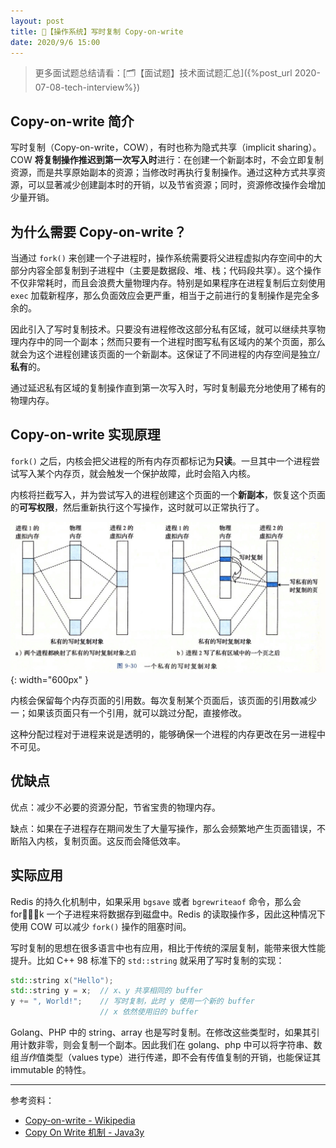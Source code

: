 ```yaml
---
layout: post
title: 📔【操作系统】写时复制 Copy-on-write
date: 2020/9/6 15:00
---
```


> 更多面试题总结请看：[🗂【面试题】技术面试题汇总]({%post_url 2020-07-08-tech-interview%})

## Copy-on-write 简介
写时复制（Copy-on-write，COW），有时也称为隐式共享（implicit sharing）。COW **将复制操作推迟到第一次写入时**进行：在创建一个新副本时，不会立即复制资源，而是共享原始副本的资源；当修改时再执行复制操作。通过这种方式共享资源，可以显著减少创建副本时的开销，以及节省资源；同时，资源修改操作会增加少量开销。

## 为什么需要 Copy-on-write？
当通过 `fork()` 来创建一个子进程时，操作系统需要将父进程虚拟内存空间中的大部分内容全部复制到子进程中（主要是数据段、堆、栈；代码段共享）。这个操作不仅非常耗时，而且会浪费大量物理内存。特别是如果程序在进程复制后立刻使用 `exec` 加载新程序，那么负面效应会更严重，相当于之前进行的复制操作是完全多余的。

因此引入了写时复制技术。只要没有进程修改这部分私有区域，就可以继续共享物理内存中的同一个副本；然而只要有一个进程时图写私有区域内的某个页面，那么就会为这个进程创建该页面的一个新副本。这保证了不同进程的内存空间是独立/**私有**的。

通过延迟私有区域的复制操作直到第一次写入时，写时复制最充分地使用了稀有的物理内存。

## Copy-on-write 实现原理
`fork()` 之后，内核会把父进程的所有内存页都标记为**只读**。一旦其中一个进程尝试写入某个内存页，就会触发一个保护故障，此时会陷入内核。

内核将拦截写入，并为尝试写入的进程创建这个页面的一个**新副本**，恢复这个页面的**可写权限**，然后重新执行这个写操作，这时就可以正常执行了。

![](/media/16050133758633.jpg){: width="600px" }


内核会保留每个内存页面的引用数。每次复制某个页面后，该页面的引用数减少一；如果该页面只有一个引用，就可以跳过分配，直接修改。

这种分配过程对于进程来说是透明的，能够确保一个进程的内存更改在另一进程中不可见。

## 优缺点
优点：减少不必要的资源分配，节省宝贵的物理内存。

缺点：如果在子进程存在期间发生了大量写操作，那么会频繁地产生页面错误，不断陷入内核，复制页面。这反而会降低效率。

## 实际应用
Redis 的持久化机制中，如果采用 `bgsave` 或者 `bgrewriteaof` 命令，那么会 fork 一个子进程来将数据存到磁盘中。Redis 的读取操作多，因此这种情况下使用 COW 可以减少 `fork()` 操作的阻塞时间。

写时复制的思想在很多语言中也有应用，相比于传统的深层复制，能带来很大性能提升。比如 C++ 98 标准下的 `std::string` 就采用了写时复制的实现：
```c++
std::string x("Hello");
std::string y = x;  // x、y 共享相同的 buffer
y += ", World!";    // 写时复制，此时 y 使用一个新的 buffer
                    // x 依然使用旧的 buffer
```

Golang、PHP 中的 string、array 也是写时复制。在修改这些类型时，如果其引用计数非零，则会复制一个副本。因此我们在 golang、php 中可以将字符串、数组*当作*值类型（values type）进行传递，即不会有传值复制的开销，也能保证其 immutable 的特性。

---

参考资料：
* [Copy-on-write - Wikipedia](https://en.wikipedia.org/wiki/Copy-on-write#)
* [Copy On Write 机制 - Java3y](https://juejin.im/post/5bd96bcaf265da396b72f855)